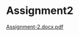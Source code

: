 # Assignment2
[Assignment-2.docx.pdf](https://github.com/Niththu/Assignment2/files/7141502/Assignment-2.docx.pdf)
